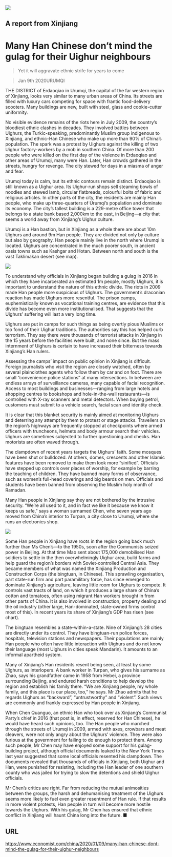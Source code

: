 ![](./images/20200111_CNP001_0.jpg)

## A report from Xinjiang

# Many Han Chinese don’t mind the gulag for their Uighur neighbours

> Yet it will aggravate ethnic strife for years to come

> Jan 9th 2020URUMQI

THE DISTRICT of Erdaoqiao in Urumqi, the capital of the far western region of Xinjiang, looks very similar to many urban areas of China. Its streets are filled with luxury cars competing for space with frantic food-delivery scooters. Many buildings are new, built with steel, glass and cookie-cutter uniformity.

No visible evidence remains of the riots here in July 2009, the country’s bloodiest ethnic clashes in decades. They involved battles between Uighurs, the Turkic-speaking, predominantly Muslim group indigenous to Xinjiang, and ethnic-Han Chinese who make up more than 90% of China’s population. The spark was a protest by Uighurs against the killing of two Uighur factory-workers by a mob in southern China. Of more than 200 people who were killed on the first day of the violence in Erdaoqiao and other areas of Urumqi, many were Han. Later, Han crowds gathered in the streets, hungry for revenge. The city stewed for days in a miasma of anger and fear.

Urumqi today is calm, but its ethnic contours remain distinct. Erdaoqiao is still known as a Uighur area. Its Uighur-run shops sell steaming bowls of noodles and stewed lamb, circular flatbreads, colourful bolts of fabric and religious articles. In other parts of the city, the residents are mainly Han people, who make up three-quarters of Urumqi’s population and dominate its economy. The city’s tallest building is a 229-metre office tower that belongs to a state bank based 2,000km to the east, in Beijing—a city that seems a world away from Xinjiang’s Uighur culture.

Urumqi is a Han bastion, but in Xinjiang as a whole there are about 10m Uighurs and around 9m Han people. They are divided not only by culture but also by geography. Han people mainly live in the north where Urumqi is located. Uighurs are concentrated in the much poorer south, in ancient oasis towns such as Kashgar and Hotan. Between north and south is the vast Taklimakan desert (see map).

![](./images/20200111_CNM917.png)

To understand why officials in Xinjiang began building a gulag in 2016 in which they have incarcerated an estimated 1m people, mostly Uighurs, it is important to understand the nature of this ethnic divide. The riots in 2009 made Han people more suspicious of Uighurs. The government’s draconian reaction has made Uighurs more resentful. The prison camps, euphemistically known as vocational training centres, are evidence that this divide has become even more institutionalised. That suggests that the Uighurs’ suffering will last a very long time.

Uighurs are put in camps for such things as being overtly pious Muslims or too fond of their Uighur traditions. The authorities say this has helped curb terrorism. They say there were thousands of terrorist attacks in Xinjiang in the 15 years before the facilities were built, and none since. But the mass internment of Uighurs is certain to have increased their bitterness towards Xinjiang’s Han rulers.

Assessing the camps’ impact on public opinion in Xinjiang is difficult. Foreign journalists who visit the region are closely watched, often by several plainclothes agents who follow them by car and on foot. There are small “convenience police stations” at many intersections. In between are endless arrays of surveillance cameras, many capable of facial recognition. Access to most buildings and businesses—ranging from large hotels and shopping centres to bookshops and hole-in-the-wall restaurants—is controlled with X-ray scanners and metal detectors. When buying petrol, customers must submit to a vehicle search, facial scan and identity check.

It is clear that this blanket security is mainly aimed at monitoring Uighurs and deterring any attempt by them to protest or stage attacks. Travellers on the region’s highways are frequently stopped at checkpoints where armed officers with truncheons, helmets and body armour search their vehicles. Uighurs are sometimes subjected to further questioning and checks. Han motorists are often waved through.

The clampdown of recent years targets the Uighurs’ faith. Some mosques have been shut or bulldozed. At others, domes, crescents and other Islamic features have been removed to make them look more “sinified”. Officials have stepped up controls over places of worship, for example by barring the teaching of children. They have banned many forms of observance, such as women’s full-head coverings and big beards on men. Officials and students have been banned from observing the Muslim holy month of Ramadan.

Many Han people in Xinjiang say they are not bothered by the intrusive security. “We’re all used to it, and in fact we like it because we know it keeps us safe,” says a woman surnamed Chen, who seven years ago moved from China’s interior to Turpan, a city close to Urumqi, where she runs an electronics shop.

![](./images/20200111_CNC011.png)

Some Han people in Xinjiang have roots in the region going back much further than Ms Chen’s—to the 1950s, soon after the Communists seized power in Beijing. At that time Mao sent about 175,000 demobilised Han soldiers to settle in the then overwhelmingly Uighur area, build farms and help guard the region’s borders with Soviet-controlled Central Asia. They became members of what was named the Xinjiang Production and Construction Corps (the bingtuan, in Chinese). This sprawling organisation, part state-run firm and part paramilitary force, has since emerged to dominate Xinjiang’s agriculture, leaving little room for Uighurs to compete. It controls vast tracts of land, on which it produces a large share of China’s cotton and tomatoes, often using migrant Han workers brought in from other parts of China. It is also involved in construction, property dealing and the oil industry (other large, Han-dominated, state-owned firms control most of this). In recent years its share of Xinjiang’s GDP has risen (see chart).

The bingtuan resembles a state-within-a-state. Nine of Xinjiang’s 28 cities are directly under its control. They have bingtuan-run police forces, hospitals, television stations and newspapers. Their populations are mainly Han people who often have little interaction with Uighurs and do not know their language (most Uighurs in cities speak Mandarin). It amounts to an informal apartheid system.

Many of Xinjiang’s Han residents resent being seen, at least by some Uighurs, as interlopers. A bank worker in Turpan, who gives his surname as Zhao, says his grandfather came in 1958 from Hebei, a province surrounding Beijing, and endured harsh conditions to help develop the region and establish his family there. “We are Xinjiang people, my whole family, and this place is our place, too,” he says. Mr Zhao admits that he regards Uighurs as “backward”, “untrustworthy” and “violent”. Such views are commonly and frankly expressed by Han people in Xinjiang.

When Chen Quanguo, an ethnic Han who took over as Xinjiang’s Communist Party’s chief in 2016 (that post is, in effect, reserved for Han Chinese), he would have heard such opinions, too. The Han people who marched through the streets of Urumqi in 2009, armed with axes, crowbars and meat cleavers, were not only angry about the Uighurs’ violence. They were also furious at the government for failing to do enough to protect them. Among such people, Mr Chen may have enjoyed some support for his gulag-building project, although official documents leaked to the New York Times last year suggested that some local officials resented his clampdown. The documents revealed that thousands of officials in Xinjiang, both Uighur and Han, were punished for resisting, including the Han leader of one southern county who was jailed for trying to slow the detentions and shield Uighur officials.

Mr Chen’s critics are right. Far from reducing the mutual animosities between the groups, the harsh and dehumanising treatment of the Uighurs seems more likely to fuel even greater resentment of Han rule. If that results in more violent protests, Han people in turn will become more hostile towards the Uighurs. With his gulag, Mr Chen has ensured that ethnic conflict in Xinjiang will haunt China long into the future. ■

## URL

https://www.economist.com/china/2020/01/09/many-han-chinese-dont-mind-the-gulag-for-their-uighur-neighbours
